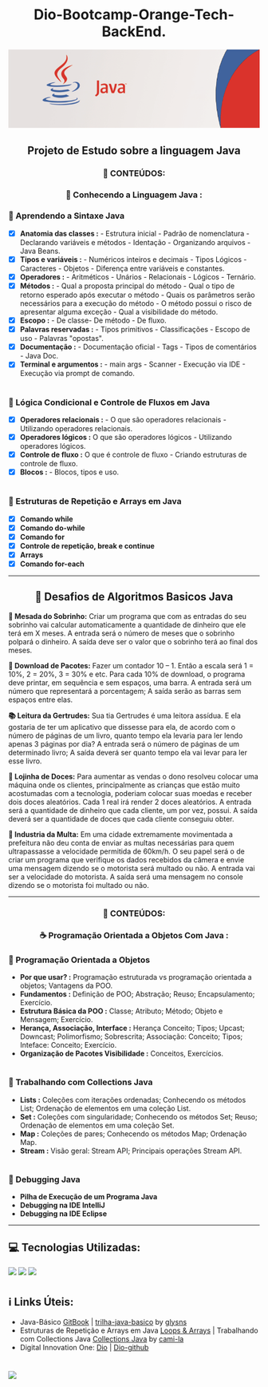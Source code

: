 <h1 align ="center">Dio-Bootcamp-Orange-Tech-BackEnd.</h1>

<div align ="center">
 <img  src="https://github.com/Celsohsl/Dio-Bootcamp-Orange-Tech-BackEnd/blob/main/banner_java.png" />
</div> 

<h2 align ="center">Projeto de Estudo sobre a linguagem Java</h2>

<h3 align ="center">📝 CONTEÚDOS:</h3>
<h3 align ="center">🔰 Conhecendo a Linguagem Java :</h3>

<h3>🔶 Aprendendo a Sintaxe Java</h3>

- [x] **Anatomia das classes :** - Estrutura inicial - Padrão de nomenclatura - Declarando variáveis e métodos - Identação - Organizando arquivos - Java Beans.
- [x] **Tipos e variáveis :** - Numéricos inteiros e decimais - Tipos Lógicos - Caracteres - Objetos - Diferença entre variáveis e constantes. 
- [x] **Operadores :** - Aritméticos - Unários - Relacionais - Lógicos - Ternário.
- [x] **Métodos :** - Qual a proposta principal do método - Qual o tipo de retorno esperado após executar o método - Quais os parâmetros serão necessários para a execução do método - O método possui o risco de apresentar alguma exceção - Qual a visibilidade do método. 
- [x] **Escopo :** - De classe- De método - De fluxo.
- [x] **Palavras reservadas :** - Tipos primitivos - Classificações - Escopo de uso - Palavras "opostas".
- [x] **Documentação :** - Documentação oficial - Tags - Tipos de comentários - Java Doc.
- [x] **Terminal e argumentos :** - main args - Scanner - Execução via IDE - Execução via prompt de comando.
#
<h3>🔶 Lógica Condicional e Controle de Fluxos em Java</h3>

- [x] **Operadores relacionais :** - O que são operadores relacionais - Utilizando operadores relacionais.
- [x] **Operadores lógicos :** O que são operadores lógicos - Utilizando operadores lógicos. 
- [x] **Controle de fluxo :** O que é controle de fluxo - Criando estruturas de controle de fluxo.
- [x] **Blocos :** - Blocos, tipos e uso.
#
<h3>🔶 Estruturas de Repetição e Arrays em Java</h3>

- [x] **Comando while** 
- [x] **Comando do-while** 
- [x] **Comando for** 
- [x] **Controle de repetição, break e continue**
- [x] **Arrays**
- [x] **Comando for-each**

---

<h2 align="center">🎯 Desafios de Algoritmos Basicos Java</h2> 

<strong>🤑 Mesada do Sobrinho:</strong> Criar um programa que com as entradas do seu sobrinho vai calcular automaticamente a quantidade de dinheiro que ele terá em X meses. A entrada será o número de meses que o sobrinho polpará o dinheiro. A saída deve ser o valor que o sobrinho terá ao final dos meses.

<strong>📡 Download de Pacotes:</strong> Fazer um contador 10 – 1. Então a escala será 1 = 10%, 2 = 20%, 3 = 30% e etc.
Para cada 10% de download, o programa deve printar, em sequência e sem espaços, uma barra. A entrada será um número que representará a porcentagem; A saída serão as barras sem espaços entre elas.

<strong>📚 Leitura da Gertrudes:</strong> Sua tia Gertrudes é uma leitora assídua. E ela gostaria de ter um aplicativo que dissesse para ela, de acordo com o número de páginas de um livro, quanto tempo ela levaria para ler lendo apenas 3 páginas por dia? A entrada será o número de páginas de um determinado livro; A saída deverá ser quanto tempo ela vai levar para ler esse livro.

<strong>🍭 Lojinha de Doces:</strong> Para aumentar as vendas o dono resolveu colocar uma máquina onde os clientes, principalmente as crianças que estão muito acostumadas com a tecnologia, poderiam colocar suas moedas e receber dois doces aleatórios. Cada 1 real irá render 2 doces aleatórios. A entrada será a quantidade de dinheiro que cada cliente, um por vez, possui. A saída deverá ser a quantidade de doces que cada cliente conseguiu obter.

<strong>🚦 Industria da Multa:</strong> Em uma cidade extremamente movimentada a prefeitura não deu conta de enviar as multas necessárias para quem ultrapassasse a velocidade permitida de 60km/h. O seu papel será o de criar um programa que verifique os dados recebidos da câmera e envie uma mensagem dizendo se o motorista será multado ou não. A entrada vai ser a velocidade do motorista. A saída será uma mensagem no console dizendo se o motorista foi multado ou não.

---
<h3 align ="center">📝 CONTEÚDOS:</h3>
<h3 align ="center">☕ Programação Orientada a Objetos Com Java :</h3>

<h3>🔷 Programação Orientada a Objetos</h3>

- **Por que usar? :** Programação estruturada vs programação orientada a objetos; Vantagens da POO.
- **Fundamentos :** Definição de POO; Abstração; Reuso; Encapsulamento; Exercício.
- **Estrutura Básica da POO :** Classe; Atributo; Método; Objeto e Mensagem; Exercício. 
- **Herança, Associação, Interface :** Herança Conceito; Tipos; Upcast; Downcast; Polimorfismo; Sobrescrita; Associação: Conceito; Tipos; Inteface: Conceito; Exercício.
- **Organização de Pacotes Visibilidade :** Conceitos, Exercícios.
#
<h3>🔷 Trabalhando com Collections Java</h3>

- **Lists :** Coleções com iterações ordenadas; Conhecendo os métodos List; Ordenação de elementos em uma coleção List.
- **Set :** Coleções com singularidade; Conhecendo os métodos Set; Reuso; Ordenação de elementos em uma coleção Set.
- **Map :** Coleções de pares; Conhecendo os métodos Map; Ordenação Map. 
- **Stream :** Visão geral: Stream API; Principais operações Stream API.
#
<h3>🔷 Debugging Java</h3>

- **Pilha de Execução de um Programa Java** 
- **Debugging na IDE IntelliJ** 
- **Debugging na IDE Eclipse** 

---
<h2>💻 Tecnologias Utilizadas:</h2>

<img align="center" src="https://img.shields.io/badge/-Eclipse-333333?style=flat&logo=eclipse-ide&logoColor=blue"> <img align="center" src="https://img.shields.io/badge/git-%23F05033.svg?style=for-the-badge&logo=git&logoColor=white"> <img align="center" src="https://img.shields.io/badge/github-%23121011.svg?style=for-the-badge&logo=github&logoColor=white">
#

<h2>ℹ️ Links Úteis:</h2>

- Java-Básico [GitBook](https://glysns.gitbook.io/java-basico/) | [trilha-java-basico](https://github.com/digitalinnovationone/trilha-java-basico) by [glysns](https://github.com/glysns)
- Estruturas de Repetição e Arrays em Java [Loops & Arrays](https://github.com/cami-la/loops-e-arrays) | Trabalhando com Collections Java [Collections Java](https://github.com/cami-la/curso-dio-intro-collections) by [cami-la](https://github.com/cami-la)
- Digital Innovation One: [Dio](https://www.dio.me/) | [Dio-github](https://github.com/digitalinnovationone)

#
<p align="left">
  <a href="https://www.linkedin.com/in/celso-henrique-da-silva-lacerda-front-end/" target="_blank"><img src="https://img.shields.io/badge/-LinkedIn-%230077B5?style=for-the-badge&logo=linkedin&logoColor=white" target="_blank"></a> 
</p>
